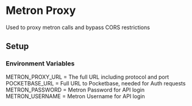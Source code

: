 # Metron Proxy

Used to proxy metron calls and bypass CORS restrictions

## Setup

### Environment Variables

METRON_PROXY_URL = The full URL including protocol and port
POCKETBASE_URL = Full URL to Pocketbase, needed for Auth requests
METRON_PASSWORD = Metron Password for API login
METRON_USERNAME = Metron Username for API login
